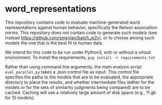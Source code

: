 # word_representations
This repository contains code to evaluate machine-generated word representations against human behavior, specifically the Nelson assocaition norms. This repository does not contain code to generate such models (see instead https://github.com/smeylan/batch_w2v), or to choose among such models the one that is the best fit to human data.

We intend for this code to be run under Python3, with or without a virtual environment. To install the requirements, `pip install -r requirements.txt`

Rather than using command line arguments, the main analysis script `eval_parallel.py` takes a .json control file as input. This control file specifies the paths to the models that are to be evaluated, the appropriate directory to place the results, and whether intermediate files (either for the models or for the sets of similarity judgments being compared) are to be cached. Caching will use a relatively large amount of disk space (e.g., 11 gb for 10 models). 
